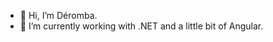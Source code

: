 - 👋 Hi, I’m Déromba.
- 🌱 I’m currently working with .NET and a little bit of Angular.

<!---
dbissari/dbissari is a ✨ special ✨ repository because its `README.md` (this file) appears on your GitHub profile.
You can click the Preview link to take a look at your changes.
--->
